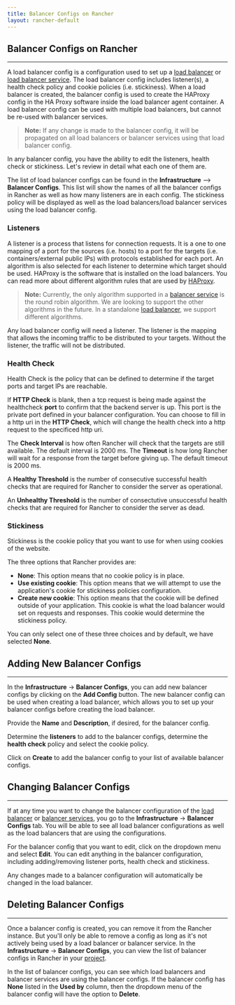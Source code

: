 ```yaml
---
title: Balancer Configs on Rancher
layout: rancher-default
---
```


## Balancer Configs on Rancher
---

A load balancer config is a configuration used to set up a [load balancer]({{site.baseurl}}/rancher/rancher-ui/infrastructure/load-balancers) or [load balancer service]({{site.baseurl}}/rancher/rancher-ui/applications/stacks/adding-balancers). The load balancer config includes listener(s), a health check policy and cookie policies (i.e. stickiness). When a load balancer is created, the balancer config is used to create the HAProxy config in the HA Proxy software inside the load balancer agent container. A load balancer config can be used with multiple load balancers, but cannot be re-used with balancer services.

> **Note:** If any change is made to the balancer config, it will be propagated on all load balancers or balancer services using that load balancer config.

In any balancer config, you have the ability to edit the listeners, health check or stickiness. Let's review in detail what each one of them are.

The list of load balancer configs can be found in the **Infrastructure** --> **Balancer Configs**. This list will show the names of all the balancer configs in Rancher as well as how many listeners are in each config. The stickiness policy will be displayed as well as the load balancers/load balancer services using the load balancer config. 

### Listeners 

A listener is a process that listens for connection requests. It is a one to one mapping of a port for the sources (i.e. hosts) to a port for the targets (i.e. containers/external public IPs) with protocols established for each port.  An algorithm is also selected for each listener to determine which target should be used. HAProxy is the software that is installed on the load balancers. You can read more about different algorithm rules that are used by [HAProxy]( http://cbonte.github.io/haproxy-dconv/configuration-1.5.html).

> **Note:** Currently, the only algorithm supported in a [balancer service]({{site.baseurl}}/rancher/rancher-ui/applications/stacks/adding-balancers/) is the round robin algorithm. We are looking to support the other algorithms in the future. In a standalone [load balancer]({{site.baseurl}}/rancher/rancher-ui/infrastructure/load-balancers/), we support different algorithms.

Any load balancer config will need a listener. The listener is the mapping that allows the incoming traffic to be distributed to your targets. Without the listener, the traffic will not be distributed.

### Health Check 

Health Check is the policy that can be defined to determine if the target ports and target IPs are reachable. 

If **HTTP Check** is blank, then a tcp request is being made against the healthcheck **port** to confirm that the backend server is up. This port is the private port defined in your balancer configuration. You can choose to fill in a http uri in the **HTTP Check**, which will change the health check into a http request to the specificed http uri. 

The **Check Interval** is how often Rancher will check that the targets are still available. The default interval is 2000 ms. The **Timeout** is how long Rancher will wait for a response from the target before giving up. The default timeout is 2000 ms. 

A **Healthy Threshold** is the number of consecutive successful health checks that are required for Rancher to consider the server as operational. 

An **Unhealthy Threshold** is the number of consectutive unsuccessful health checks that are required for Rancher to consider the server as dead. 

### Stickiness

Stickiness is the cookie policy that you want to use for when using cookies of the website. 

The three options that Rancher provides are:

* **None**: This option means that no cookie policy is in place.
* **Use existing cookie**: This option means that we will attempt to use the application's cookie for stickiness policies configuration. 
* **Create new cookie**: This option means that the cookie will be defined outside of your application. This cookie is what the load balancer would set on requests and responses. This cookie would determine the stickiness policy. 

You can only select one of these three choices and by default, we have selected **None**.

## Adding New Balancer Configs
---

In the **Infrastructure** -> **Balancer Configs**, you can add new balancer configs by clicking on the **Add Config** button. The new balancer config can be used when creating a load balancer, which allows you to set up your balancer configs before creating the load balancer. 

Provide the **Name** and **Description**, if desired, for the balancer config. 

Determine the **listeners** to add to the balancer configs, determine the **health check** policy and select the cookie policy.

Click on **Create** to add the balancer config to your list of available balancer configs.

## Changing Balancer Configs
----

If at any time you want to change the balancer configuration of the [load balancer]({{site.baseurl}}/rancher/rancher-ui/infrastructure/load-balancers/) or [balancer services]({{site.baseurl}}/rancher/rancher-ui/applications/stacks/adding-balancers), you go to the **Infrastructure** -> **Balancer Configs** tab. You will be able to see all load balancer configurations as well as the load balancers that are using the configurations.

For the balancer config that you want to edit, click on the dropdown menu and select **Edit**. You can edit anything in the balancer configuration, including adding/removing listener ports, health check and stickiness. 

Any changes made to a balancer configuration will automatically be changed in the load balancer. 

## Deleting Balancer Configs
---

Once a balancer config is created, you can remove it from the Rancher instance. But you'll only be able to remove a config as long as it's not actively being used by a load balancer or balancer service. In the **Infrastructure** -> **Balancer Configs**, you can view the list of balancer configs in Rancher in your [project]({{site.baseurl}}/rancher/configuration/projects/).

In the list of balancer configs, you can see which load balancers and balancer services are using the balancer configs. If the balancer config has **None** listed in the **Used by** column, then the dropdown menu of the balancer config will have the option to **Delete**.
